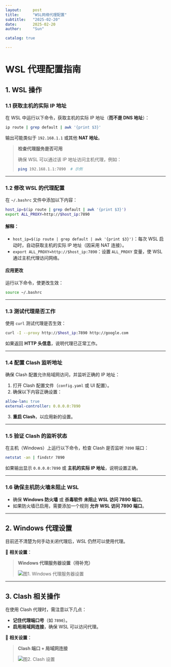 ```yaml
---
layout:     post
title:      "WSL网络代理配置"
subtitle:   "2025-02-20"
date:       2025-02-20
author:     "Sun"

catalog: true

---
```

# WSL 代理配置指南

## 1. WSL 操作

### 1.1 获取主机的实际 IP 地址

在 WSL 中运行以下命令，获取主机的实际 IP 地址（**而不是 DNS 地址**）：

```bash
ip route | grep default | awk '{print $3}'
```

输出可能类似于 `192.168.1.1` 或其他 **NAT 地址**。

> **检查代理服务是否可用**
> 
> 确保 WSL 可以通过该 IP 地址访问主机代理，例如：
> 
> ```bash
> ping 192.168.1.1:7890  # 示例
> ```

---

### 1.2 修改 WSL 的代理配置

在 `~/.bashrc` 文件中添加以下内容：

```bash
host_ip=$(ip route | grep default | awk '{print $3}')
export ALL_PROXY=http://$host_ip:7890
```

#### 解释：
- `host_ip=$(ip route | grep default | awk '{print $3}')`：每次 WSL 启动时，自动获取主机的实际 IP 地址（因采用 NAT 连接）。
- `export ALL_PROXY=http://$host_ip:7890`：设置 `ALL_PROXY` 变量，使 WSL 通过主机代理访问网络。

#### **应用更改**
运行以下命令，使更改生效：

```bash
source ~/.bashrc
```

---

### 1.3 测试代理是否工作

使用 `curl` 测试代理是否生效：

```bash
curl -I --proxy http://$host_ip:7890 http://google.com
```

如果返回 **HTTP 头信息**，说明代理已正常工作。

---

### 1.4 配置 Clash 监听地址

确保 Clash 配置允许局域网访问，并监听正确的 IP 地址：

1. 打开 Clash 配置文件（`config.yaml` 或 UI 配置）。
2. 确保以下内容正确设置：

```yaml
allow-lan: true
external-controller: 0.0.0.0:7890
```

3. **重启 Clash**，以应用新的设置。

---

### 1.5 验证 Clash 的监听状态

在主机（Windows）上运行以下命令，检查 Clash 是否监听 `7890` 端口：

```bash
netstat -an | findstr 7890
```

如果输出显示 `0.0.0.0:7890` 或 **主机的实际 IP 地址**，说明设置正确。

---

### 1.6 确保主机防火墙未阻止 WSL

- 确保 **Windows 防火墙** 或 **杀毒软件** **未阻止 WSL 访问 7890 端口**。
- 如果防火墙已启用，需要添加一个规则 **允许 WSL 访问 7890 端口**。

---

## 2. Windows 代理设置

目前还不清楚为何手动关闭代理后，WSL 仍然可以使用代理。

📌 **相关设置**：
> **Windows 代理服务器设置（待补充）**
> 
> ![图1. Windows 代理服务器设置](/home/sunm01/sun-blog/_posts/pic/Windows_Proxy_Setting.png)

---

## 3. Clash 相关操作

在使用 Clash 代理时，需注意以下几点：

- **记住代理端口号**（如 `7890`）。
- **启用局域网连接**，确保 WSL 可以访问代理。

📌 **相关设置**：
> **Clash 端口 + 局域网连接**
> 
> ![图2. Clash 设置](/home/sunm01/sun-blog/_posts/pic/Clash设置.png)
